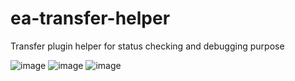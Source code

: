 # ea-transfer-helper
Transfer plugin helper for status checking and debugging purpose

![image](https://github.com/surajkrsingh/ea-transfer-helper/assets/19591301/1c661e07-b360-4003-992b-cbed8d80a610)
![image](https://github.com/surajkrsingh/ea-transfer-helper/assets/19591301/948cbcd8-dc7d-4548-b26d-212b70e5dcf8)
![image](https://github.com/surajkrsingh/ea-transfer-helper/assets/19591301/06d15bab-fc4f-4a77-acb3-4bb02a5a23ee)
